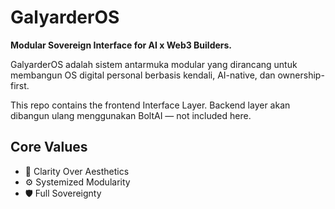 # GalyarderOS

**Modular Sovereign Interface for AI x Web3 Builders.**

GalyarderOS adalah sistem antarmuka modular yang dirancang untuk membangun OS digital personal berbasis kendali, AI-native, dan ownership-first.

This repo contains the frontend Interface Layer.
Backend layer akan dibangun ulang menggunakan BoltAI — not included here.

## Core Values

* 🧠 Clarity Over Aesthetics
* ⚙️ Systemized Modularity
* 🛡️ Full Sovereignty 